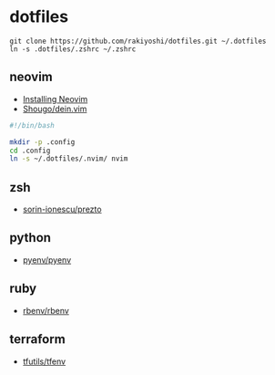 # dotfiles

```
git clone https://github.com/rakiyoshi/dotfiles.git ~/.dotfiles
ln -s .dotfiles/.zshrc ~/.zshrc
```

## neovim
- [Installing Neovim](https://github.com/neovim/neovim/wiki/Installing-Neovim)
- [Shougo/dein.vim](https://github.com/Shougo/dein.vim)

```bash:install.sh
#!/bin/bash

mkdir -p .config
cd .config
ln -s ~/.dotfiles/.nvim/ nvim
```

## zsh
- [sorin-ionescu/prezto](https://github.com/sorin-ionescu/prezto)

## python
- [pyenv/pyenv](https://github.com/pyenv/pyenv)

## ruby
- [rbenv/rbenv](https://github.com/rbenv/rbenv)

## terraform
- [tfutils/tfenv](https://github.com/tfutils/tfenv)
